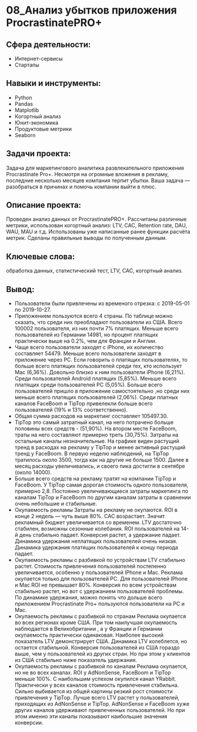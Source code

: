 # 08_Анализ убытков приложения ProcrastinatePRO+
## Сфера деятельности:
- Интернет-сервисы
- Стартапы
## Навыки и инструменты:
- Python
- Pandas
- Matplotlib
- Когортный анализ
- Юнит-экономика
- Продуктовые метрики
- Seaborn
## Задачи проекта:
Задача для маркетингового аналитика развлекательного приложения Procrastinate Pro+. Несмотря на огромные вложения в рекламу, последние несколько месяцев компания терпит убытки. Ваша задача — разобраться в причинах и помочь компании выйти в плюс.
## Описание проекта:
Проведен анализ данных от ProcrastinatePRO+.
Рассчитаны различные метрики, использован когортный анализ: LTV, CAC, Retention rate, DAU, WAU, MAU и т.д. Использованы уже написанные ранее функции расчёта метрик. Сделаны правильные выводы по полученным данным.
## Ключевые слова:
обработка данных, статистический тест, LTV, CAC, когортный анализ.
## Вывод:
- Пользователи были привлечены из временого отрезка: c 2019-05-01 по 2019-10-27.
- Приложением пользуются всего 4 страны. По таблице можно сказать, что среди них преобладают пользователи из США. Всего 100002 пользователя, из них почти 7% платящих. Меньше всего пользователей из Германии 14981, но процент платящих практически выше на 0.2%, чем для Франции и Англии.
- Чаще всего пользователи заходят с iPhone, их количество составляет 54479. Меньше всего пользователи заходят в приложение через PC. Если говорить о платящих пользователях, то больше всего платящих пользователей среди тех, кто использует Mac (6,36%). Довольно близко к ним пользователи iPhone (6,21%). Среди пользователей Android платящих (5,85%). Меньше всего платящих среди пользователей PC (5,05%).
Больше всего пользователей пришло в приложение самостоятельно ,но среди них меньше всего платящих пользователей (2,06%). Среди платных каналов FaceBoom и TipTop привелекли больше всего пользователей (19% и 13% соответственно).
- Общая сумма расходов на маркетинг составляет 105497.30.
- TipTop это самый затратный канал, на него потрачено больше половины всех средств - (51,90%). На втором месте FaceBoom, траты на него составляют примерно треть (30,75%). Затраты на остальные каналы незначительные.
На графике виден растущий тренд в расходах на рекламу у TipTop и менее активный растущий тренд у FaceBoom. В первую неделю наблюдений, на TipTop тратилось около 3500, тогда как на другие не больше 1500. Далее в месяц расходы увеличивались, и своего пика достигли в сентябре (около 14000).
- Больше всего средств на рекламу тратят на компании TipTop и FaceBoom. У TipTop самая дорогая стоимость одного пользователя, примерно 2,8. Постоянно увеличивающиеся затраты маркетинга по каналам ТipTop и FaceBoom по другим каналам затраты в сравнении очень небольшие и стабильные.
- Окупаемость рекламы Затраты на рекламу не окупаются. ROI в конце 2 недель — чуть выше 80%. CAC возрастает. Значит рекламный бюджет увеличивается со временем. LTV достаточно стабилен, возможны сезонные колебания. ROI пользователей на 14-й день стабильно падает. Конверсия растет, а удержание падает. Динамика удержания неплатящих пользователей очень низкая. Динамика удержания платящих пользователей к концу периода падает.
- Окупаемость рекламы с разбивкой по устройствам LTV стабильно растет. Стоимость привлечения пользователей постепенно увеличивается, особенно у пользователей IPhone и Mac. Реклама окупается только для пользователей PC. Для пользователей IPhone и Mac ROI не превышает 80%. Конверсия по всем устройствам стабильно растет, но вот с удержанием пользователей проблемы. По динамике удержания, можно понять что дольше всего приложением Procrastinate Pro+ пользуются пользователи на PC и Mac.
- Окупаемость рекламы с разбивкой по странам Реклама окупается во всех регионах кроме США. При том наилучшая окупаемость наблюдается в Великобритании , а у Франции и Германии окупаемость практически одинаковая. Наиболее высокий показатель LTV демонстрирует США. Динамика LTV колеблется, но остается стабильной. Конверсия пользователей из США гораздо выше, чем у пользователей из других стран. Но при этом у клиентов из США стабильно ниже показатель удержания.
- Окупаемость рекламы с разбивкой по каналам Реклама окупается, но не во всех каналах. ROI у AdNonSense, FaceBoom и TipTop меньше 100%. С наибольшим успехом окупился канал YRabbit. Практически у всех каналов стоимость привлечения стабильна. Сильно выбивается из общей картины резкий рост стоимости привлечения у TipTop. Лучше всего LTV растет у пользователей, приходящих из AdNonSense и TipTop. AdNonSense и FaceBoom хуже других каналов удерживают привлеченных пользователей. Но при этом именно эти каналы показывают наибольшие значения конверсии.
